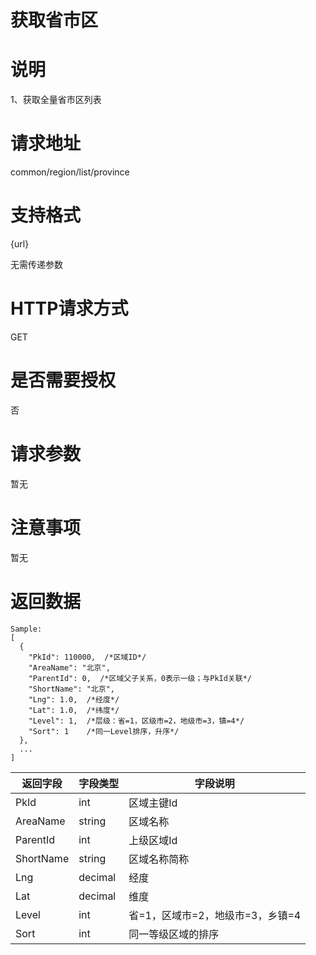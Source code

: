 # 获取省市区

# 说明

1、获取全量省市区列表

# 请求地址

common/region/list/province

# 支持格式

{url}

无需传递参数

# HTTP请求方式

GET

# 是否需要授权

否

# 请求参数

暂无

# 注意事项

暂无

# 返回数据

```
Sample:
[
  {
    "PkId": 110000,  /*区域ID*/
    "AreaName": "北京",
    "ParentId": 0,  /*区域父子关系，0表示一级；与PkId关联*/
    "ShortName": "北京",
    "Lng": 1.0,  /*经度*/
    "Lat": 1.0,  /*纬度*/
    "Level": 1,  /*层级：省=1，区级市=2，地级市=3，镇=4*/
    "Sort": 1    /*同一Level排序，升序*/
  },
  ...
]
```

| 返回字段 | 字段类型 | 字段说明 |
| --- | --- | --- |
| PkId | int | 区域主键Id |
| AreaName | string | 区域名称 |
| ParentId | int | 上级区域Id |
| ShortName | string | 区域名称简称 |
| Lng | decimal | 经度 |
| Lat | decimal | 维度 |
| Level | int | 省=1，区域市=2，地级市=3，乡镇=4 |
| Sort | int | 同一等级区域的排序 |



